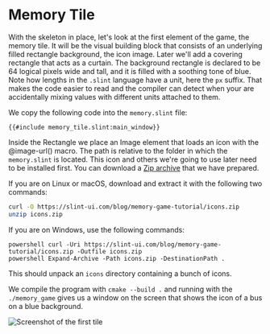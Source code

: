 # Memory Tile

With the skeleton in place, let's look at the first element of the game, the memory tile. It will be the
visual building block that consists of an underlying filled rectangle background, the icon image. Later we'll add a
covering rectangle that acts as a curtain. The background rectangle is declared to be 64 logical pixels wide and tall,
and it is filled with a soothing tone of blue. Note how lengths in the `.slint` language have a unit, here
the `px` suffix. That makes the code easier to read and the compiler can detect when your are accidentally
mixing values with different units attached to them.

We copy the following code into the `memory.slint` file:

```slint
{{#include memory_tile.slint:main_window}}
```

Inside the <span class="hljs-built_in">Rectangle</span> we place an <span class="hljs-built_in">Image</span> element that
loads an icon with the <span class="hljs-built_in">@image-url()</span> macro. The path is relative to the folder in which
the `memory.slint` is located. This icon and others we're going to use later need to be installed first. You can download a
[Zip archive](https://slint-ui.com/blog/memory-game-tutorial/icons.zip) that we have prepared.

If you are on Linux or macOS, download and extract it with the following two commands:

```sh
curl -O https://slint-ui.com/blog/memory-game-tutorial/icons.zip
unzip icons.zip
```

If you are on Windows, use the following commands:

```
powershell curl -Uri https://slint-ui.com/blog/memory-game-tutorial/icons.zip -Outfile icons.zip
powershell Expand-Archive -Path icons.zip -DestinationPath .
```

This should unpack an `icons` directory containing a bunch of icons.

We compile the program with `cmake --build .` and running with the `./memory_game` gives us a
window on the screen that shows the icon of a bus on a blue background.

![Screenshot of the first tile](https://slint-ui.com/blog/memory-game-tutorial/memory-tile.png "Memory Tile Screenshot")
